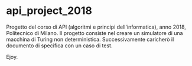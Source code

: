 # api_project_2018
Progetto del corso di API (algoritmi e principi dell'informatica), anno 2018, Politecnico di Milano. 
Il progetto consiste nel creare un simulatore di una macchina di Turing non deterministica. 
Successivamente caricherò il documento di specifica con un caso di test.

Ejoy.
